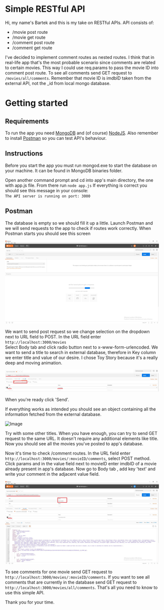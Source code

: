 Simple RESTful API
==================

Hi, my name's Bartek and this is my take on RESTful APIs. API consists of:

* /movie post route
* /movie get route
* /comment post route
* /comment get route

I've decided to implement comment routes as nested routes. I think that in real-life app that's the most probable scenario since comments are related to certain movies. This way I could use req.params to pass the movie ID into comment post route. To see all comments send GET request to `/movies/all/comments`. Remember that movie ID is imdbID taken from the external API, not the _id from local mongo database.

Getting started
===============

## Requirements

To run the app you need [MongoDB](https://docs.mongodb.com/manual/installation/) and (of course) [NodeJS](https://nodejs.org/en/). Also remember to install [Postman](https://www.getpostman.com/) so you can test API's behaviour.


## Instructions
Before you start the app you must run mongod.exe to start the database on your machine. It can be found in MongoDB binaries folder.

Open another command prompt and cd into app's main directory, the one with app.js file. From there run  `node app.js` 
If everything is correct you should see this message in your console:  
`The API server is running on port: 3000`

## Postman

The database is empty so we should fill it up a little. Launch Postman and we will send requests to the app to check if routes work correctly. When Postman starts you should see this screen

![Image](imgs/postmanmain.jpg)

We want to send post request so we change selection on the dropdown next to URL field to POST. In the URL field enter  `http://localhost:3000/movies`  
Select Body tab and click radio button next to x-www-form-urlencoded. We want to send a title to search in external database, therefore in Key column we enter title and value of our desire. I chose Toy Story because it's a really deep and moving animation.

![Image](imgs/moviepostrequest.jpg)

When you're ready click 'Send'.

If everything works as intended you should see an object containing all the information fetched from the external database.

![Image](imgs/moviepostresult.jpg)

Try with some other titles. When you have enough, you can try to send GET request to the same URL. It doesn't require any additional elements like title. Now you should see all the movies you've posted to app's database.

Now it's time to check /comment routes. In the URL field enter `http://localhost:3000/movies/:movieID/comments`, select POST method. Click params and in the value field next to movieID enter imdbID of a movie already present in app's database. Now go to Body tab , add key 'text' and write your comment in the adjacent value field.

![Image](imgs/commentpostrequest.jpg)

To see comments for one movie send GET request to `http://localhost:3000/movies/:movieID/comments`. If you want to see all comments that are currently in the database send GET request to `http://localhost:3000/movies/all/comments`. That's all you need to know to use this simple API.

Thank you for your time.